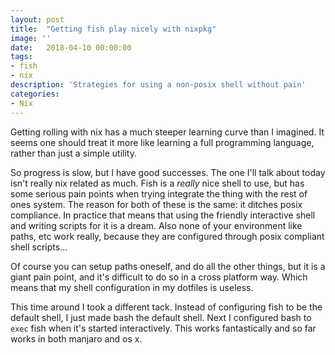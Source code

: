 ```yaml
---
layout: post
title:  "Getting fish play nicely with nixpkg"
image: ''
date:   2018-04-10 00:00:00
tags:
- fish
- nix
description: 'Strategies for using a non-posix shell without pain'
categories:
- Nix
---
```


Getting rolling with nix has a much steeper learning curve than I imagined. It seems one should treat it more like learning a full programming
language, rather than just a simple utility.

So progress is slow, but I have good successes. The one I'll talk about today isn't really nix related as much. Fish is a _really_ nice shell
to use, but has some serious pain points when trying integrate the thing with the rest of ones system. The reason for both of these is the
same: it ditches posix compliance. In practice that means that using the friendly interactive shell and writing scripts for it is a dream.
Also none of your environment like paths, etc work really, because they are configured through posix compliant shell scripts...

Of course you can setup paths oneself, and do all the other things, but it is a giant pain point, and it's difficult to do so in a cross
platform way. Which means that my shell configuration in my dotfiles is useless.

This time around I took a different tack. Instead of configuring fish to be the default shell, I just made bash the default shell. Next I
configured bash to `exec` fish when it's started interactively. This works fantastically and so far works in both manjaro and os x.